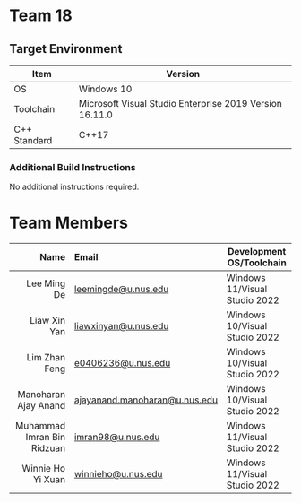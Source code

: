 # Team 18

## Target Environment

| Item         | Version                                                 |
| ------------ | ------------------------------------------------------- |
| OS           | Windows 10                                              |
| Toolchain    | Microsoft Visual Studio Enterprise 2019 Version 16.11.0 |
| C++ Standard | C++17                                                   |

### Additional Build Instructions

No additional instructions required.

# Team Members

|                       Name | Email                         | Development OS/Toolchain      |
| -------------------------: | :---------------------------- | ----------------------------- |
|                Lee Ming De | leemingde@u.nus.edu           | Windows 11/Visual Studio 2022 |
|               Liaw Xin Yan | liawxinyan@u.nus.edu          | Windows 10/Visual Studio 2022 |
|              Lim Zhan Feng | e0406236@u.nus.edu            | Windows 10/Visual Studio 2022 |
|       Manoharan Ajay Anand | ajayanand.manoharan@u.nus.edu | Windows 10/Visual Studio 2022 |
| Muhammad Imran Bin Ridzuan | imran98@u.nus.edu             | Windows 11/Visual Studio 2022 |
|          Winnie Ho Yi Xuan | winnieho@u.nus.edu            | Windows 11/Visual Studio 2022 |

